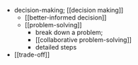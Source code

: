 - decision-making; [[decision making]]
    - [[better-informed decision]]
    - [[problem-solving]]
        - break down a problem; 
        - [[collaborative problem-solving]]
        - detailed steps
- [[trade-off]]
